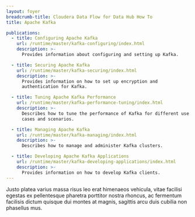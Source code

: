 ```yaml
---
layout: foyer
breadcrumb-title: Cloudera Data Flow for Data Hub How To
title: Apache Kafka

publications:
  - title: Configuring Apache Kafka
    url: /runtime/master/kafka-configuring/index.html
    description: >-
      Provides information about configuring and setting up Kafka.

  - title: Securing Apache Kafka
    url: /runtime/master/kafka-securing/index.html
    description: >-
      Provides information on how to set up encryption and
      authentication for Kafka.

  - title: Tuning Apache Kafka Performance
    url: /runtime/master/kafka-performance-tuning/index.html
    description: >-
      Describes how to tune the performance of Kafka for different use
      cases and scenarios.

  - title: Managing Apache Kafka
    url: /runtime/master/kafka-managing/index.html
    description: >-
      Describes how to manage and administer Kafka clusters.

  - title: Developing Apache Kafka Applications
    url: /runtime/master/kafka-developing-applications/index.html
    description: >-
      Provides information on how to develop Kafka clients.
---
```


Justo platea varius massa risus leo erat himenaeos vehicula, vitae
facilisi egestas ex pellentesque pharetra porttitor nostra rhoncus, ac
fermentum facilisis dictum quisque dui montes at magnis, sagittis arcu
duis cubilia non phasellus mus.
